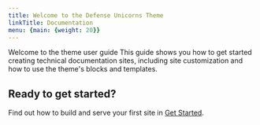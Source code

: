 ```yaml
---
title: Welcome to the Defense Unicorns Theme
linkTitle: Documentation
menu: {main: {weight: 20}}
---
```


Welcome to the theme user guide This guide shows you how to get started creating technical documentation sites,
including site customization and how to use the theme's blocks and templates.

## Ready to get started?

Find out how to build and serve your first site in [Get Started](/docs/get-started/).
